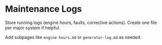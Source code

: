 
# Maintenance Logs

Store running logs (engine hours, faults, corrective actions). Create one file per major system if helpful.

Add subpages like `engine-hours.md` or `generator-log.md` as needed.
